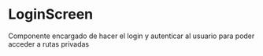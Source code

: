 # LoginScreen

Componente encargado de hacer el login y autenticar al usuario para poder acceder a rutas privadas 